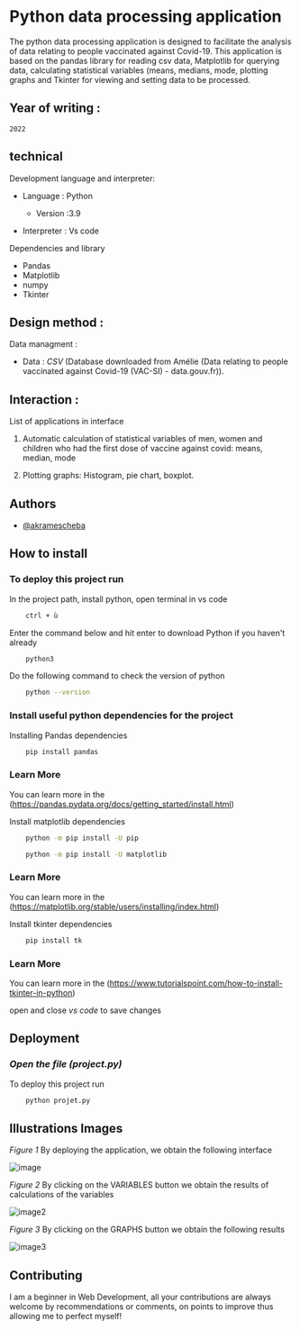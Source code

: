 # Python data processing application
The python data processing application is designed to facilitate the analysis of data relating to people vaccinated against Covid-19. This application is based on the pandas library for reading csv data, Matplotlib for querying data, calculating statistical variables (means, medians, mode, plotting graphs and Tkinter for viewing and setting data to be processed.

## Year of writing :
    2022
    
## technical
Development language and interpreter:

-	Language : Python

    -	Version :3.9

-   Interpreter : Vs code

Dependencies and library
-   Pandas
-   Matplotlib
-   numpy
-   Tkinter

## Design method :
Data managment :

-	 Data : *_CSV_* (Database downloaded from Amélie (Data relating to people vaccinated against Covid-19 (VAC-SI) - data.gouv.fr)).
 
## Interaction :
List of applications in interface

1. Automatic calculation of statistical variables of men, women and children who had the first dose of vaccine against covid: means, median, mode

2. Plotting graphs: Histogram, pie chart, boxplot.
## Authors

- [@akramescheba](https://github.com/akramescheba)

## How to install  

### To deploy this project run

In the project path, install python, open terminal in vs code
```bash
    ctrl + ù
```
Enter the command below and hit enter to download Python if you haven't already
```bash
    python3
```
Do the following command to check the version of python
```bash
    python --version
```

### Install useful python dependencies for the project

Installing Pandas dependencies
```bash
    pip install pandas
````
### Learn More
You can learn more in the (https://pandas.pydata.org/docs/getting_started/install.html)

Install matplotlib dependencies
```bash
    python -m pip install -U pip
````
```bash
    python -m pip install -U matplotlib
```
### Learn More
You can learn more in the (https://matplotlib.org/stable/users/installing/index.html)

Install tkinter dependencies
```bash
    pip install tk
```
### Learn More
You can learn more in the (https://www.tutorialspoint.com/how-to-install-tkinter-in-python)

open and close *vs code* to save changes


## Deployment

### *Open the file (project.py)*
To deploy this project run
```bash
    python projet.py
```
## Illustrations Images

_Figure 1_
By deploying the application, we obtain the following interface

![image](https://user-images.githubusercontent.com/94695950/193479420-548f6e69-cbda-4def-974f-67e6df488241.png)

_Figure 2_
By clicking on the VARIABLES button we obtain the results of calculations of the variables

![image2](https://user-images.githubusercontent.com/94695950/193480942-507af7c7-4d13-4233-bbcf-0ec3b491ab3e.png)

_Figure 3_
By clicking on the GRAPHS button we obtain the following results

![image3](https://user-images.githubusercontent.com/94695950/193481503-c385df61-afbf-472d-9a8d-6da1240fcbd9.png)


## Contributing
I am a beginner in Web Development, all your contributions are always welcome by recommendations or comments, on points to improve thus allowing me to perfect myself!

